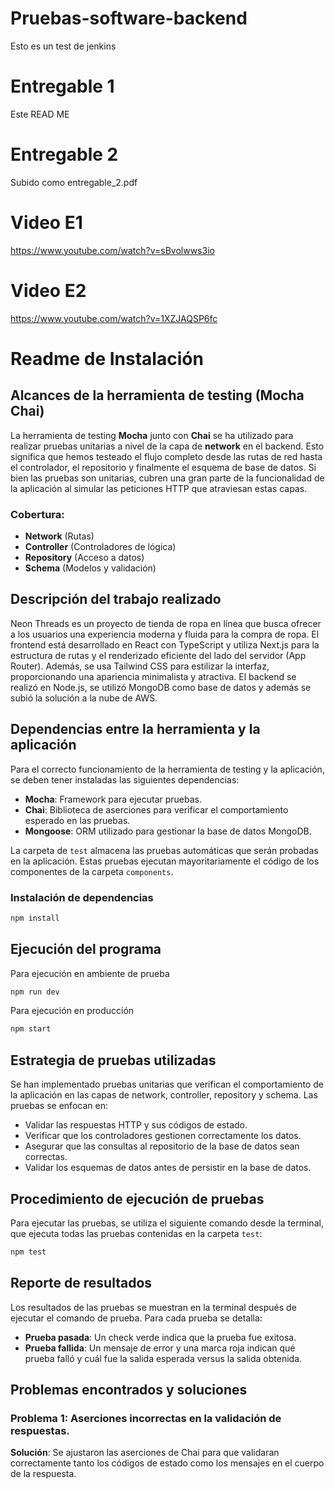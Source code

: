# Pruebas-software-backend
Esto es un test de jenkins
# Entregable 1
Este READ ME

# Entregable 2
Subido como entregable_2.pdf

# Video E1
https://www.youtube.com/watch?v=sBvolwws3io

# Video E2
https://www.youtube.com/watch?v=1XZJAQSP6fc

# Readme de Instalación

## Alcances de la herramienta de testing (Mocha Chai)

La herramienta de testing **Mocha** junto con **Chai** se ha utilizado para realizar pruebas unitarias a nivel de la capa de **network** en el backend. Esto significa que hemos testeado el flujo completo desde las rutas de red hasta el controlador, el repositorio y finalmente el esquema de base de datos. Si bien las pruebas son unitarias, cubren una gran parte de la funcionalidad de la aplicación al simular las peticiones HTTP que atraviesan estas capas.

### Cobertura:
- **Network** (Rutas)
- **Controller** (Controladores de lógica)
- **Repository** (Acceso a datos)
- **Schema** (Modelos y validación)

## Descripción del trabajo realizado

Neon Threads es un proyecto de tienda de ropa en línea que busca ofrecer a los usuarios una experiencia moderna y fluida para la compra de ropa. El frontend está desarrollado en React con TypeScript y utiliza Next.js para la estructura de rutas y el renderizado eficiente del lado del servidor (App Router). Además, se usa Tailwind CSS para estilizar la interfaz, proporcionando una apariencia minimalista y atractiva. El backend se realizó en Node.js, se utilizó MongoDB como base de datos y además se subió la solución a la nube de AWS.

## Dependencias entre la herramienta y la aplicación

Para el correcto funcionamiento de la herramienta de testing y la aplicación, se deben tener instaladas las siguientes dependencias:

- **Mocha**: Framework para ejecutar pruebas.
- **Chai**: Biblioteca de aserciones para verificar el comportamiento esperado en las pruebas.
- **Mongoose**: ORM utilizado para gestionar la base de datos MongoDB.

La carpeta de `test` almacena las pruebas automáticas que serán probadas en la aplicación. Estas pruebas ejecutan mayoritariamente el código
de los componentes de la carpeta `components`.

### Instalación de dependencias

```bash
npm install
```

## Ejecución del programa

Para ejecución en ambiente de prueba
```bash
npm run dev
```

Para ejecución en producción
```bash
npm start
```

## Estrategia de pruebas utilizadas

Se han implementado pruebas unitarias que verifican el comportamiento de la aplicación en las capas de network, controller, repository y schema. Las pruebas se enfocan en:

- Validar las respuestas HTTP y sus códigos de estado.
- Verificar que los controladores gestionen correctamente los datos.
- Asegurar que las consultas al repositorio de la base de datos sean correctas.
- Validar los esquemas de datos antes de persistir en la base de datos.

## Procedimiento de ejecución de pruebas

Para ejecutar las pruebas, se utiliza el siguiente comando desde la terminal, que ejecuta todas las pruebas contenidas en la carpeta `test`:

```bash
npm test
```

## Reporte de resultados

Los resultados de las pruebas se muestran en la terminal después de ejecutar el comando de prueba. Para cada prueba se detalla:

- **Prueba pasada**: Un check verde indica que la prueba fue exitosa.
- **Prueba fallida**: Un mensaje de error y una marca roja indican qué prueba falló y cuál fue la salida esperada versus la salida obtenida.

## Problemas encontrados y soluciones

### Problema 1: Aserciones incorrectas en la validación de respuestas.
**Solución**: Se ajustaron las aserciones de Chai para que validaran correctamente tanto los códigos de estado como los mensajes en el cuerpo de la respuesta.
